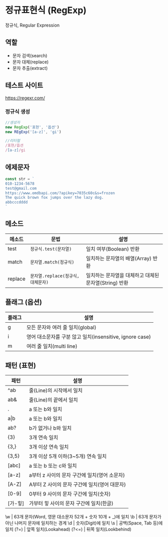   # 정규표현식 (RegExp)

  정규식, Regular Expression

  ## 역할

  - 문자 검색(search)
  - 문자 대체(replace)
  - 문자 추출(extract)

  ## 테스트 사이트
  
  https://regexr.com/

  ### 정규식 생성

```js
//생성자
new RegExp('표현', '옵션')
new REgExp('[a-z]', 'gi')

//리터럴
/표현/옵션
/[a-z]/gi

```

## 에제문자

```js
const str = `
010-1234-5678
test@gmail.com
https://www.omdbapi.com/?apikey=7035c60c&s=frozen
The quick brown fox jumps over the lazy dog.
abbcccdddd
`
```

## 메소드
메소드 | 문법 | 설명
--|--|--
test | `정규식.test(문자열)` | 일치 여부(Boolean) 반환
match | `문자열.match(정규식)` | 일치하는 문자열의 배열(Array) 반환
replace | `문자열.replace(정규식,대체문자)` | 일치하는 문자열을 대체하고 대체된 문자열(String) 반환

## 플래그 (옵션)

플래그 | 설명
--|--
g | 모든 문자와 여러 줄 일치(global)
i | 영어 대소문자를 구분 않고 일치(insensitive, ignore case)
m | 여러 줄 일치(multi line)

## 패턴 (표현)
패턴 | 설명
--|--
^ab | 줄(Line)의 시작에서 일치
ab& | 줄(Line)의 끝에서 일치
. | a 또는 b와 일치
a\|b | a 또는 b와 일치
ab? | b가 없거나 b와 일치
{3} | 3개 연속 일치
{3,} | 3개 이상 연속 일치
{3,5} | 3개 이상 5개 이하(3~5개) 연속 일치
[abc] | a 또는 b 또는 c와 일치
[a-z] | a부터 z 사이의 문자 구간에 일치(영어 소문자)
[A-Z] | A부터 Z 사이의 문자 구간에 일치(영어 대문자)
[0-9] | 0부터 9 사이의 문자 구간에 일치(숫자)
[가-힣] | 가부터 힣 사이의 문자 구간에 일치(한글)

\w | 63개 문자(Word, 영문 대소문자 52개 + 숫자 10개 + _)에 일치
\b | 63개 문자가 아닌 나머지 문자에 일치하는 경계
\d | 숫자(Digit)에 일치
\s | 공백(Space, Tab 등)에 일치
(?=) | 앞쪽 일치(Lookahead)
(?<=) | 뒤쪽 일치(Lookbehind)